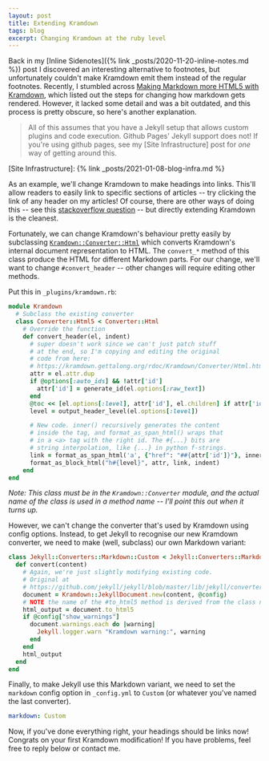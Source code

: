 ```yaml
---
layout: post
title: Extending Kramdown
tags: blog
excerpt: Changing Kramdown at the ruby level
---
```


Back in my [Inline Sidenotes]({% link _posts/2020-11-20-inline-notes.md %}) post I discovered an interesting alternative to footnotes, but unfortunately couldn't make Kramdown emit them instead of the regular footnotes. Recently, I stumbled across [Making Markdown more HTML5 with Kramdown](https://kalifi.org/2015/04/html5-markdown-kramdown.html), which listed out the steps for changing how markdown gets rendered. However, it lacked some detail and was a bit outdated, and this process is pretty obscure, so here's another explanation.

<!--more-->

> All of this assumes that you have a Jekyll setup that allows custom plugins and code execution. Github Pages' Jekyll support does not! If you're using github pages, see my [Site Infrastructure] post for *one* way of getting around this.

[Site Infrastructure]: {% link _posts/2021-01-08-blog-infra.md %}

As an example, we'll change Kramdown to make headings into links. This'll allow readers to easily link to specific sections of articles -- try clicking the link of any header on my articles! Of course, there are other ways of doing this -- see this [stackoverflow question](https://stackoverflow.com/q/40469259) -- but directly extending Kramdown is the cleanest.

Fortunately, we can change Kramdown's behaviour pretty easily by subclassing [`Kramdown::Converter::Html`](https://kramdown.gettalong.org/rdoc/Kramdown/Converter/Html.html) which converts Kramdown's internal document representation to HTML. The `convert_*` method of this class produce the HTML for different Markdown parts. For our change, we'll want to change `#convert_header` -- other changes will require editing other methods.

Put this in `_plugins/kramdown.rb`:

```ruby
module Kramdown
  # Subclass the existing converter
  class Converter::Html5 < Converter::Html
    # Override the function
    def convert_header(el, indent)
      # super doesn't work since we can't just patch stuff
      # at the end, so I'm copying and editing the original
      # code from here:
      # https://kramdown.gettalong.org/rdoc/Kramdown/Converter/Html.html#method-i-convert_header
      attr = el.attr.dup
      if @options[:auto_ids] && !attr['id']
        attr['id'] = generate_id(el.options[:raw_text])
      end
      @toc << [el.options[:level], attr['id'], el.children] if attr['id'] && in_toc?(el)
      level = output_header_level(el.options[:level])

      # New code. inner() recursively generates the content
      # inside the tag, and format_as_span_html() wraps that
      # in a <a> tag with the right id. The #{...} bits are
      # string interpolation, like {...} in python f-strings.
      link = format_as_span_html('a', {"href": "##{attr['id']}"}, inner(el, indent))
      format_as_block_html("h#{level}", attr, link, indent)
    end
end
```

*Note: This class must be in the `Kramdown::Converter` module, and the actual name of the class is used in a method name -- I'll point this out when it turns up.*

However, we can't change the converter that's used by Kramdown using config options. Instead, to get Jekyll to recognise our new Kramdown converter, we need to make (well, subclass) our own Markdown variant:

```ruby
class Jekyll::Converters::Markdown::Custom < Jekyll::Converters::Markdown::KramdownParser
  def convert(content)
    # Again, we're just slightly modifying existing code.
    # Original at
    # https://github.com/jekyll/jekyll/blob/master/lib/jekyll/converters/markdown/kramdown_parser.rb
    document = Kramdown::JekyllDocument.new(content, @config)
    # NOTE the name of the #to_html5 method is derived from the class name above
    html_output = document.to_html5
    if @config["show_warnings"]
      document.warnings.each do |warning|
        Jekyll.logger.warn "Kramdown warning:", warning
      end
    end
    html_output
  end
end
```

Finally, to make Jekyll use this Markdown variant, we need to set the `markdown` config option in `_config.yml` to `Custom` (or whatever you've named the last converter).

```yaml
markdown: Custom
```

Now, if you've done everything right, your headings should be links now! Congrats on your first Kramdown modification! If you have problems, feel free to reply below or contact me.

